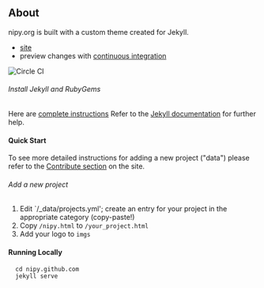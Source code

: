 ## About
nipy.org is built with a custom theme created for Jekyll. 

- [site](http://www.nipy.org)
- preview changes with [continuous integration](https://circleci.com/gh/nipy/nipy.github.com/tree/master)

![Circle CI](https://circleci.com/gh/nipy/nipy.github.com.svg?style=svg)

###### Install Jekyll and RubyGems

Here are [complete instructions](https://help.github.com/articles/using-jekyll-with-pages/#installing-jekyll)
Refer to the [Jekyll documentation](http://jekyllrb.com) for further help.


#### Quick Start

To see more detailed instructions for adding a new project ("data") please refer to the [Contribute section](http://nipy.org/contribute.html) on the site.

###### Add a new project

1. Edit `/_data/projects.yml'; create an entry for your project in the appropriate category (copy-paste!)
2. Copy `/nipy.html` to `/your_project.html`
3. Add your logo to `imgs`

#### Running Locally

      cd nipy.github.com
      jekyll serve


